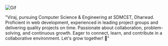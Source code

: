 ![Gif]([https://lottie.host/8f0a1bd5-0bf0-469a-b54b-7952f675a357/P1UK1Vq8dk.json](https://lottie.host/embed/8f0a1bd5-0bf0-469a-b54b-7952f675a357/P1UK1Vq8dk.json))


"Viraj, pursuing Computer Science & Engineering at SDMCET, Dharwad. Proficient in web development, experienced in leading project groups and delivering quality projects on time. Passionate about collaboration, problem-solving, and continuous growth. Eager to connect, learn, and contribute in a collaborative environment. Let's grow together! 👋"

<!---
virumons/virumons is a ✨ special ✨ repository because its `README.md` (this file) appears on your GitHub profile.
You can click the Preview link to take a look at your changes.
--->
